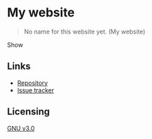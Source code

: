 # My website

> No name for this website yet. (My website)

Show

## Links

- [Repository](https://github.com/Pavel131/Statistics-Website)
- [Issue tracker](https://github.com/Pavel131/Statistics-Website/issues)

## Licensing

[GNU v3.0](https://choosealicense.com/licenses/gpl-3.0/)
